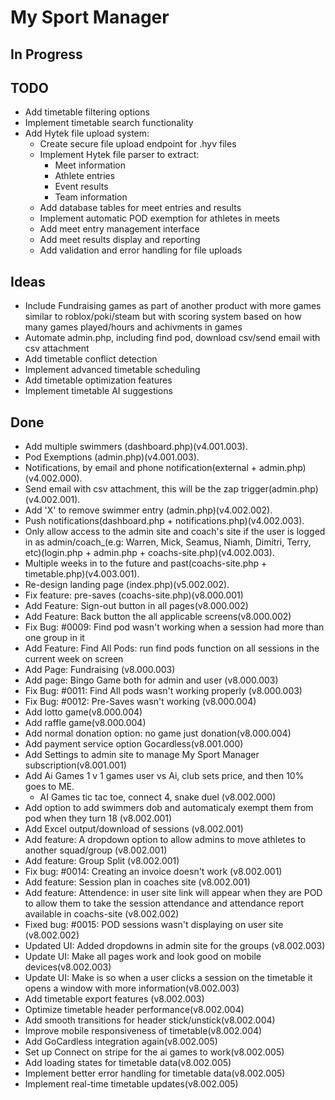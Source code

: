 # My Sport Manager

## In Progress


## TODO

- Add timetable filtering options
- Implement timetable search functionality
- Add Hytek file upload system:
  - Create secure file upload endpoint for .hyv files
  - Implement Hytek file parser to extract:
    - Meet information
    - Athlete entries
    - Event results
    - Team information
  - Add database tables for meet entries and results
  - Implement automatic POD exemption for athletes in meets
  - Add meet entry management interface
  - Add meet results display and reporting
  - Add validation and error handling for file uploads

## Ideas

- Include Fundraising games as part of another product with more games similar to roblox/poki/steam but with scoring system based on how many games played/hours and achivments in games
- Automate admin.php, including find pod, download csv/send email with csv attachment
- Add timetable conflict detection
- Implement advanced timetable scheduling
- Add timetable optimization features
- Implement timetable AI suggestions

## Done

- Add multiple swimmers (dashboard.php)(v4.001.003).
- Pod Exemptions (admin.php)(v4.001.003).
- Notifications, by email and phone notification(external + admin.php)(v4.002.000).
- Send email with csv attachment, this will be the zap trigger(admin.php)(v4.002.001).
- Add 'X' to remove swimmer entry (admin.php)(v4.002.002).
- Push notifications(dashboard.php + notifications.php)(v4.002.003).
- Only allow access to the admin site and coach's site if the user is logged in as admin/coach_(e.g: Warren, Mick, Seamus, Niamh, Dimitri, Terry, etc)(login.php + admin.php + coachs-site.php)(v4.002.003).
- Multiple weeks in to the future and past(coachs-site.php + timetable.php)(v4.003.001).
- Re-design landing page (index.php)(v5.002.002).
- Fix feature: pre-saves (coachs-site.php)(v8.000.001)
- Add Feature: Sign-out button in all pages(v8.000.002)
- Add Feature: Back button the all applicable screens(v8.000.002)
- Fix Bug: #0009: Find pod wasn't working when a session had more than one group in it
- Add Feature: Find All Pods: run find pods function on all sessions in the current week on screen
- Add Page: Fundraising (v8.000.003)
- Add page: Bingo Game both for admin and user (v8.000.003)
- Fix Bug: #0011: Find All pods wasn't working properly (v8.000.003)
- Fix Bug: #0012: Pre-Saves wasn't working (v8.000.004)
- Add lotto game(v8.000.004)
- Add raffle game(v8.000.004)
- Add normal donation option: no game just donation(v8.000.004)
- Add payment service option Gocardless(v8.001.000)
- Add Settings to admin site to manage My Sport Manager subscription(v8.001.001)
- Add Ai Games 1 v 1 games user vs Ai, club sets price, and then 10% goes to ME.
  - AI Games tic tac toe, connect 4, snake duel (v8.002.000)
- Add option to add swimmers dob and automaticaly exempt them from pod when they turn 18 (v8.002.001)
- Add Excel output/download of sessions (v8.002.001)
- Add feature: A dropdown option to allow admins to move athletes to another squad/group (v8.002.001)
- Add feature: Group Split (v8.002.001)
- Fix bug: #0014: Creating an invoice doesn't work (v8.002.001)
- Add feature: Session plan in coaches site (v8.002.001)
- Add feature: Attendence: in user site link will appear when they are POD to allow them to take the session attendance and attendance report available in coachs-site (v8.002.002)
- Fixed bug: #0015: POD sessions wasn't displaying on user site (v8.002.002)
- Updated UI: Added dropdowns in admin site for the groups (v8.002.003)
- Update UI: Make all pages work and look good on mobile devices(v8.002.003)
- Update UI: Make is so when a user clicks a session on the timetable it opens a window with more information(v8.002.003)
- Add timetable export features (v8.002.003)
- Optimize timetable header performance(v8.002.004)
- Add smooth transitions for header stick/unstick(v8.002.004)
- Improve mobile responsiveness of timetable(v8.002.004)
- Add GoCardless integration again(v8.002.005)
- Set up Connect on stripe for the ai games to work(v8.002.005)
- Add loading states for timetable data(v8.002.005)
- Implement better error handling for timetable data(v8.002.005)
- Implement real-time timetable updates(v8.002.005)